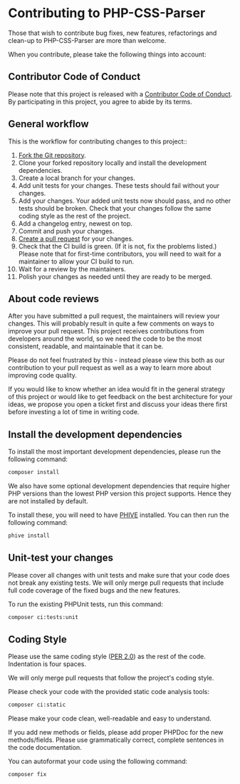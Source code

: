 # Contributing to PHP-CSS-Parser

Those that wish to contribute bug fixes, new features, refactorings and
clean-up to PHP-CSS-Parser are more than welcome.

When you contribute, please take the following things into account:

## Contributor Code of Conduct

Please note that this project is released with a
[Contributor Code of Conduct](../CODE_OF_CONDUCT.md). By participating in this
project, you agree to abide by its terms.

## General workflow

This is the workflow for contributing changes to this project::

1. [Fork the Git repository](https://docs.github.com/en/get-started/exploring-projects-on-github/contributing-to-a-project).
1. Clone your forked repository locally and install the development
   dependencies.
1. Create a local branch for your changes.
1. Add unit tests for your changes.
   These tests should fail without your changes.
1. Add your changes. Your added unit tests now should pass, and no other tests
   should be broken. Check that your changes follow the same coding style as the
   rest of the project.
1. Add a changelog entry, newest on top.
1. Commit and push your changes.
1. [Create a pull request](https://docs.github.com/en/pull-requests/collaborating-with-pull-requests/proposing-changes-to-your-work-with-pull-requests/about-pull-requests)
   for your changes.
1. Check that the CI build is green. (If it is not, fix the problems listed.)
   Please note that for first-time contributors, you will need to wait for a
   maintainer to allow your CI build to run.
1. Wait for a review by the maintainers.
1. Polish your changes as needed until they are ready to be merged.

## About code reviews

After you have submitted a pull request, the maintainers will review your
changes. This will probably result in quite a few comments on ways to improve
your pull request. This project receives contributions from developers around
the world, so we need the code to be the most consistent, readable, and
maintainable that it can be.

Please do not feel frustrated by this - instead please view this both as our
contribution to your pull request as well as a way to learn more about
improving code quality.

If you would like to know whether an idea would fit in the general strategy of
this project or would like to get feedback on the best architecture for your
ideas, we propose you open a ticket first and discuss your ideas there
first before investing a lot of time in writing code.

## Install the development dependencies

To install the most important development dependencies, please run the following
command:

```bash
composer install
```

We also have some optional development dependencies that require higher PHP
versions than the lowest PHP version this project supports. Hence they are not
installed by default.

To install these, you will need to have [PHIVE](https://phar.io/) installed.
You can then run the following command:

```bash
phive install
```

## Unit-test your changes

Please cover all changes with unit tests and make sure that your code does not
break any existing tests. We will only merge pull requests that include full
code coverage of the fixed bugs and the new features.

To run the existing PHPUnit tests, run this command:

```bash
composer ci:tests:unit
```

## Coding Style

Please use the same coding style
([PER 2.0](https://www.php-fig.org/per/coding-style/)) as the rest of the code.
Indentation is four spaces.

We will only merge pull requests that follow the project's coding style.

Please check your code with the provided static code analysis tools:

```bash
composer ci:static
```

Please make your code clean, well-readable and easy to understand.

If you add new methods or fields, please add proper PHPDoc for the new
methods/fields. Please use grammatically correct, complete sentences in the
code documentation.

You can autoformat your code using the following command:

```bash
composer fix
```
